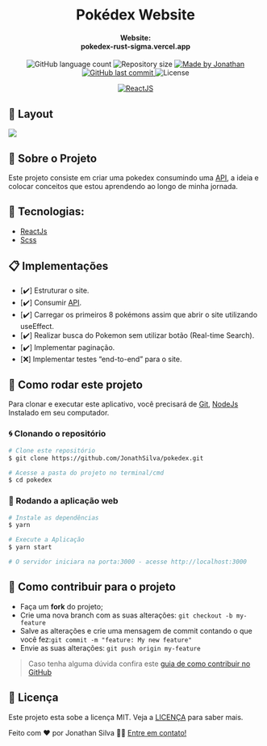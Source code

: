 # <div align="center">Pokédex Website </div>

#### <div align="center"> Website: </br> pokedex-rust-sigma.vercel.app</div>

<p align="center">

<img alt="GitHub language count" src="https://img.shields.io/github/languages/count/JonathSilva/pokedex">

<img alt="Repository size" src="https://img.shields.io/github/repo-size/JonathSilva/pokedex">

<a href="https://www.linkedin.com/in/jonathsilva/">
    <img alt="Made by Jonathan" src="https://img.shields.io/badge/made%20by-JonathSilva-blue">
</a>

<a href="https://github.com/JonathSilva/pokedex/commits/main">
    <img alt="GitHub last commit" src="https://img.shields.io/github/last-commit/JonathSilva/pokedex?color=blue">
</a>

<img alt="License" src="https://img.shields.io/badge/license-MIT-brightgreen?color=blue">

</p>

<p align="center">

<a href="https://reactjs.org/">
  <img alt="ReactJS" src="https://img.shields.io/static/v1?color=blue&label=React&message=JS&?style=plastic&logo=React">
</a>

</p>

## 🎨 Layout

<img src="https://i.imgur.com/P5yhvzU.png">

## 🚀 Sobre o Projeto

Este projeto consiste em criar uma pokedex consumindo uma [API](https://pokeapi.co/), a ideia e colocar conceitos que estou aprendendo ao longo de minha jornada.

## 🔨 Tecnologias:

- [ReactJs][reactjs]
- [Scss][axios]

## 📋 Implementações

- [✔️] Estruturar o site.
- [✔️] Consumir [API](https://pokeapi.co/).
- [✔️] Carregar os primeiros 8 pokémons assim que abrir o site utilizando useEffect.
- [✔️] Realizar busca do Pokemon sem utilizar botão (Real-time Search).
- [✔️] Implementar paginação.
- [❌] Implementar testes “end-to-end” para o site.

## 🚀 Como rodar este projeto

Para clonar e executar este aplicativo, você precisará de [Git](https://git-scm.com), [NodeJs][nodejs] Instalado em seu computador.

### 🌀 Clonando o repositório

```bash
# Clone este repositório
$ git clone https://github.com/JonathSilva/pokedex.git

# Acesse a pasta do projeto no terminal/cmd
$ cd pokedex
```

### 🧭 Rodando a aplicação web

```bash
# Instale as dependências
$ yarn

# Execute a Aplicação
$ yarn start

# O servidor iniciara na porta:3000 - acesse http://localhost:3000
```

## 🤔 Como contribuir para o projeto

- Faça um **fork** do projeto;
- Crie uma nova branch com as suas alterações: `git checkout -b my-feature`
- Salve as alterações e crie uma mensagem de commit contando o que você fez:`git commit -m "feature: My new feature"`
- Envie as suas alterações: `git push origin my-feature`

> Caso tenha alguma dúvida confira este [guia de como contribuir no GitHub](https://github.com/firstcontributions/first-contributions)

## 📝 Licença

Este projeto esta sobe a licença MIT. Veja a [LICENÇA][license] para saber mais.

Feito com ❤️ por Jonathan Silva 👋🏽 [Entre em contato!](https://www.linkedin.com/in/jonathsilva)

[nodejs]: https://nodejs.org/
[express]: https://expressjs.com/
[uuidv4]: https://www.npmjs.com/package/uuidv4
[nodemon]: https://www.npmjs.com/package/nodemon
[rs]: https://rocketseat.com.br

[scss]:[https://sass-lang.com/]
[license]: https://opensource.org/licenses/MIT
[postgres]: https://www.postgresql.org/
[multer]: https://www.npmjs.com/package/multer
[reactjs]: https://reactjs.org/
[axios]: https://www.npmjs.com/package/axios
[babel]: https://babeljs.io/
[webpack]: https://webpack.js.org/
[rs]: https://rocketseat.com.br
[license]: https://opensource.org/licenses/MIT
[typescript]: https://www.typescriptlang.org/
